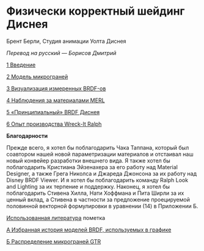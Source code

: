 # Физически корректный шейдинг Диснея

Брент Берли, Студия анимации Уолта Диснея

_Перевод на русский — Борисов Дмитрий_

[1 Введение](1-Введение.md)

[2 Модель микрограней](2-Модель-микрограней.md)

[3 Визуализация измеренных BRDF-ов](3-Визуализация-измеренных-BRDF-ов.md)

[4 Наблюдения за материалами MERL](4-Наблюдения-за-материалами-MERL.md)

[5 «Принципиальный» BRDF Диснея](5-Принципиальный-BRDF-Диснея.md)

[6 Опыт производства Wreck-It Ralph](6-Опыт-производства-Wreck-It-Ralph.md)

**Благодарности**

Прежде всего, я хотел бы поблагодарить Чака Таппана, который был соавтором нашей новой параметризации материалов и отстаивал наш новый конвейер разработки внешнего вида. Я также хотел бы поблагодарить Кристиана Эйзенахера за его работу над Material Designer, а также Грега Николса и Джареда Джонсона за их работу над Disney BRDF Viewer. И я хотел бы поблагодарить команду Ralph Look and Lighting за их терпение и поддержку. Наконец, я хотел бы поблагодарить Стивена Хилла, Нати Хоффмана и Пита Ширли за их ценный вклад, а Стивена в частности за предложение проецируемой половинной векторной формулировки в уравнении (14) в Приложении Б.

[Использованная литература](Использованная-литература.md)
пометка

[А Избранная история моделей BRDF, используемых в графике](A-Избранная-история-моделей-BRDF.md)

[Б Распределение микрограней GTR](Б-Распределение-микрограней-GTR.md)

